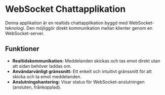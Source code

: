 # WebSocket Chattapplikation

Denna applikation är en realtids chattapplikation byggd med WebSocket-teknologi. Den möjliggör direkt kommunikation mellan klienter genom en WebSocket-server.

## Funktioner

- **Realtidskommunikation:** Meddelanden skickas och tas emot direkt utan att sidan behöver laddas om.
- **Användarvänligt gränssnitt:** Ett enkelt och intuitivt gränssnitt för att skicka och ta emot meddelanden.
- **Anslutningshantering:** Visar status för WebSocket-anslutningen (ansluten, frånkopplad).
